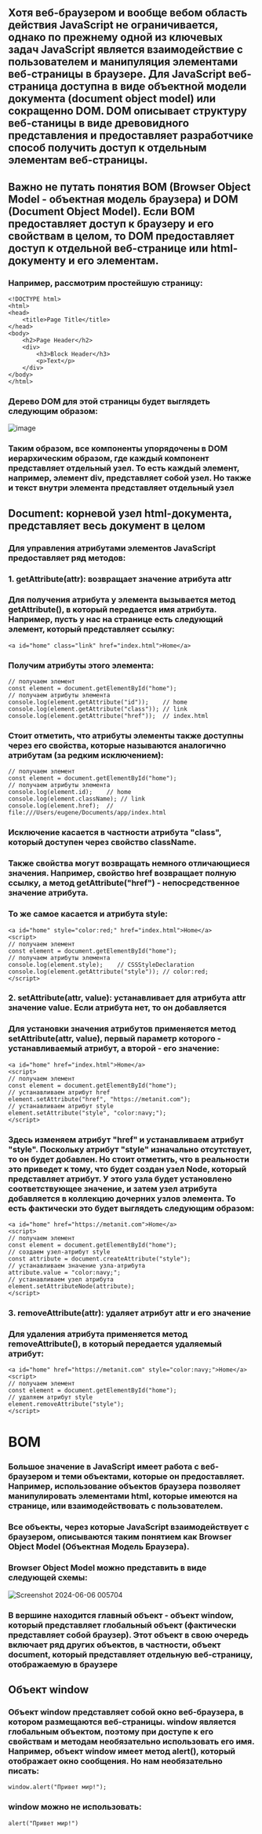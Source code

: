 ## Хотя веб-браузером и вообще вебом область действия JavaScript не ограничивается, однако по прежнему одной из ключевых задач JavaScript является взаимодействие с пользователем и манипуляция элементами веб-страницы в браузере. Для JavaScript веб-страница доступна в виде объектной модели документа (document object model) или сокращенно DOM. DOM описывает структуру веб-станицы в виде древовидного представления и предоставляет разработчикe способ получить доступ к отдельным элементам веб-страницы.

## Важно не путать понятия BOM (Browser Object Model - объектная модель браузера) и DOM (Document Object Model). Если BOM предоставляет доступ к браузеру и его свойствам в целом, то DOM предоставляет доступ к отдельной веб-странице или html-документу и его элементам.

### Например, рассмотрим простейшую страницу:

```
<!DOCTYPE html>
<html>
<head>
    <title>Page Title</title>
</head>
<body>
    <h2>Page Header</h2>
    <div>
        <h3>Block Header</h3>
        <p>Text</p>
    </div>
</body>
</html>
```

### Дерево DOM для этой страницы будет выглядеть следующим образом:

![image](https://github.com/OrzuMelikzoda/lecture-DOM/assets/167527624/33b20ca5-9ef8-46fd-af88-e17e5149c965)


### Таким образом, все компоненты упорядочены в DOM иерархическим образом, где каждый компонент представляет отдельный узел. То есть каждый элемент, например, элемент div, представляет собой узел. Но также и текст внутри элемента представляет отдельный узел

## Document: корневой узел html-документа, представляет весь документ в целом

### Для управления атрибутами элементов JavaScript предоставляет ряд методов:

### 1. getAttribute(attr): возвращает значение атрибута attr

### Для получения атрибута у элемента вызывается метод getAttribute(), в который передается имя атрибута. Например, пусть у нас на странице есть следующий элемент, который представляет ссылку:

```
<a id="home" class="link" href="index.html">Home</a>
```

### Получим атрибуты этого элемента:


```
// получаем элемент
const element = document.getElementById("home");
// получаем атрибуты элемента
console.log(element.getAttribute("id"));    // home
console.log(element.getAttribute("class")); // link
console.log(element.getAttribute("href"));  // index.html
```

### Стоит отметить, что атрибуты элементы также доступны через его свойства, которые называются аналогично атрибутам (за редким исключением):

```
// получаем элемент
const element = document.getElementById("home");
// получаем атрибуты элемента
console.log(element.id);    // home
console.log(element.className); // link
console.log(element.href);  // file:///Users/eugene/Documents/app/index.html
```

### Исключение касается в частности атрибута "class", который доступен через свойство className.

### Также свойства могут возвращать немного отличающиеся значения. Например, свойство href возвращает полную ссылку, а метод getAttribute("href") - непосредственное значение атрибута.

### То же самое касается и атрибута style:

```
<a id="home" style="color:red;" href="index.html">Home</a>
<script>
// получаем элемент
const element = document.getElementById("home");
// получаем атрибуты элемента
console.log(element.style);    // CSSStyleDeclaration
console.log(element.getAttribute("style")); // color:red;
</script>
```



### 2. setAttribute(attr, value): устанавливает для атрибута attr значение value. Если атрибута нет, то он добавляется


### Для установки значения атрибутов применяется метод setAttribute(attr, value), первый параметр которого - устанавливаемый атрибут, а второй - его значение:

```
<a id="home" href="index.html">Home</a>
<script>
// получаем элемент
const element = document.getElementById("home");
// устанавливаем атрибут href
element.setAttribute("href", "https://metanit.com");
// устанавливаем атрибут style
element.setAttribute("style", "color:navy;");
</script>
```

### Здесь изменяем атрибут "href" и устанавливаем атрибут "style". Поскольку атрибут "style" изначально отсутствует, то он будет добавлен. Но стоит отметить, что в реальности это приведет к тому, что будет создан узел Node, который представляет атрибут. У этого узла будет установлено соответствующее значение, и затем узел атрибута добавляется в коллекцию дочерних узлов элемента. То есть фактически это будет выглядеть следующим образом:

```
<a id="home" href="https://metanit.com">Home</a>
<script>
// получаем элемент
const element = document.getElementById("home");
// создаем узел-атрибут style
const attribute = document.createAttribute("style");
// устанавливаем значение узла-атрибута
attribute.value = "color:navy;";
// устанавливаем узел атрибута
element.setAttributeNode(attribute);
</script>
```

### 3. removeAttribute(attr): удаляет атрибут attr и его значение

### Для удаления атрибута применяется метод removeAttribute(), в который передается удаляемый атрибут:

```
<a id="home" href="https://metanit.com" style="color:navy;">Home</a>
<script>
// получаем элемент
const element = document.getElementById("home");
// удаляем атрибут style
element.removeAttribute("style");
</script>
```

# BOM

### Большое значение в JavaScript имеет работа с веб-браузером и теми объектами, которые он предоставляет. Например, использование объектов браузера позволяет манипулировать элементами html, которые имеются на странице, или взаимодействовать с пользователем.

### Все объекты, через которые JavaScript взаимодействует с браузером, описываются таким понятием как Browser Object Model (Объектная Модель Браузера).

### Browser Object Model можно представить в виде следующей схемы:

![Screenshot 2024-06-06 005704](https://github.com/OrzuMelikzoda/lecture-DOM/assets/167527624/832c98d1-c495-4107-a59b-8167b265dae1)


### В вершине находится главный объект - объект window, который представляет глобальный объект (фактически представляет собой браузер). Этот объект в свою очередь включает ряд других объектов, в частности, объект document, который представляет отдельную веб-страницу, отображаемую в браузере

## Объект window

### Объект window представляет собой окно веб-браузера, в котором размещаются веб-страницы. window является глобальным объектом, поэтому при доступе к его свойствам и методам необязательно использовать его имя. Например, объект window имеет метод alert(), который отображает окно сообщения. Но нам необязательно писать:

```
window.alert("Привет мир!");
```

### window можно не использовать:

```
alert("Привет мир!")
```


















